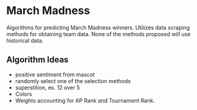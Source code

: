 # March Madness

Algorithms for predicting March Madness winners. Utilizes data scraping methods for obtaining team data. 
None of the methods proposed will use historical data.

## Algorithm Ideas

* positive sentiment from mascot 
* randomly select one of the selection methods 
* superstition, ex. 12 over 5
* Colors
* Weights accounting for AP Rank and Tournament Rank.
